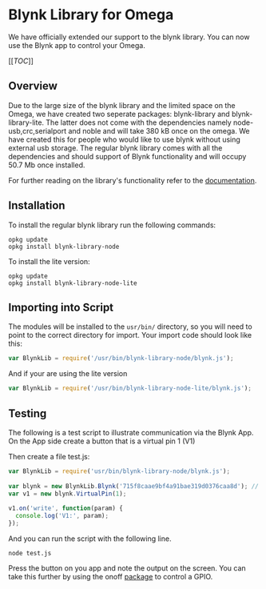 # Blynk Library for Omega

We have officially extended our support to the blynk library. You can now use the Blynk app to control your Omega. 

[[_TOC_]]


[//]: # (Overview)

## Overview

Due to the large size of the blynk library and the limited space on the Omega, we have created two seperate packages: blynk-library and blynk-library-lite. The latter does not come with the dependencies namely node-usb,crc,serialport and noble and will take 380 kB once on the omega. We have created this for people who would like to use blynk without using external usb storage. The regular blynk library comes with all the dependencies and should support of Blynk functionality and will occupy 50.7 Mb once installed.

For further reading on the library's functionality refer to the [documentation](https://www.npmjs.com/package/blynk-library).

[//]: # (Installation)

## Installation

To install the regular blynk library run the following commands:

```
opkg update
opkg install blynk-library-node
```

To install the lite version:

```
opkg update
opkg install blynk-library-node-lite
```

## Importing into Script

The modules will be installed to the `usr/bin/` directory, so you will need to point to the correct directory for import. Your import code should look like this:

```js
var BlynkLib = require('/usr/bin/blynk-library-node/blynk.js');
```

And if your are using the lite version

```js
var BlynkLib = require('/usr/bin/blynk-library-node-lite/blynk.js');
```

## Testing

The following is a test script to illustrate communication via the Blynk App. On the App side create a button that is a virtual pin 1 (V1)

Then create a file test.js:

```js
var BlynkLib = require('usr/bin/blynk-library-node/blynk.js');
 
var blynk = new BlynkLib.Blynk('715f8caae9bf4a91bae319d0376caa8d'); // Replace this with your Auth Key
var v1 = new blynk.VirtualPin(1);
 
v1.on('write', function(param) {
  console.log('V1:', param);
});
```

And you can run the script with the following line.
```
node test.js
```

Press the button on you app and note the output on the screen. You can take this further by using the onoff [package](https://wiki.onion.io/Tutorials/onoff-node) to control a GPIO. 
